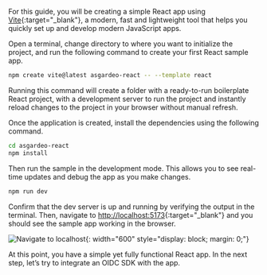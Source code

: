 

For this guide, you will be creating a simple React app using [Vite](https://vitejs.dev/){:target="_blank"}, a modern, fast and lightweight tool that helps you quickly set up and develop modern JavaScript apps. 

Open a terminal, change directory to where you want to initialize the project, and run the following command to create your first React sample app.


```bash
npm create vite@latest asgardeo-react -- --template react
```

Running this command will create a folder with a ready-to-run boilerplate React project, with a development server to run the project and instantly reload changes to the project in your browser without manual refresh.

Once the application is created, install the dependencies using the following command.

```bash
cd asgardeo-react
npm install
```

Then run the sample in the development mode. This allows you to see real-time updates and debug the app as you make changes.

```bash
npm run dev
```

Confirm that the dev server is up and running by verifying the output in the terminal. Then, navigate to [http://localhost:5173](http://localhost:5173){:target="_blank"}  and you should see the sample app working in the browser.

![Navigate to localhost]({{base_path}}/assets/img/complete-guides/react/image6.png){: width="600" style="display: block; margin: 0;"}

At this point, you have a simple yet fully functional React app. In the next step, let’s try to integrate an OIDC SDK with the app. 
